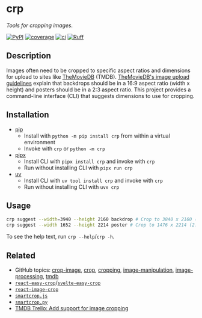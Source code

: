 # crp

_Tools for cropping images._

[![PyPI](https://img.shields.io/pypi/v/crp?color=success)](https://pypi.org/project/crp/)
[![coverage](https://img.shields.io/badge/coverage-100%25-brightgreen?logo=pytest&logoColor=white)](https://coverage.readthedocs.io/en/latest/)
[![ci](https://github.com/br3ndonland/crp/workflows/ci/badge.svg)](https://github.com/br3ndonland/crp/actions/workflows/ci.yml)
[![Ruff](https://img.shields.io/endpoint?url=https://raw.githubusercontent.com/astral-sh/ruff/main/assets/badge/v2.json)](https://github.com/astral-sh/ruff)

## Description

Images often need to be cropped to specific aspect ratios and dimensions for upload to sites like [TheMovieDB](https://www.themoviedb.org/) (TMDB). [TheMovieDB's image upload guidelines](https://www.themoviedb.org/bible/image) explain that backdrops should be in a 16:9 aspect ratio (width x height) and posters should be in a 2:3 aspect ratio. This project provides a command-line interface (CLI) that suggests dimensions to use for cropping.

## Installation

- [pip](https://pip.pypa.io/en/stable/cli/pip_install/)
    - Install with `python -m pip install crp` from within a virtual environment
    - Invoke with `crp` or `python -m crp`
- [pipx](https://pipx.pypa.io/stable/getting-started/)
    - Install CLI with `pipx install crp` and invoke with `crp`
    - Run without installing CLI with `pipx run crp`
- [uv](https://docs.astral.sh/uv/guides/tools/)
    - Install CLI with `uv tool install crp` and invoke with `crp`
    - Run without installing CLI with `uvx crp`

## Usage

```sh
crp suggest --width=3940 --height 2160 backdrop # Crop to 3840 x 2160 (16:9).
crp suggest --width 1652 --height 2214 poster # Crop to 1476 x 2214 (2:3).
```

To see the help text, run `crp --help`/`crp -h`.

## Related

- GitHub topics:
  [crop-image](https://github.com/topics/crop-image),
  [crop](https://github.com/topics/crop),
  [cropping](https://github.com/topics/cropping),
  [image-manipulation](https://github.com/topics/image-manipulation),
  [image-processing](https://github.com/topics/image-processing),
  [tmdb](https://github.com/topics/tmdb)
- [`react-easy-crop`](https://github.com/ValentinH/react-easy-crop)/[`svelte-easy-crop`](https://github.com/ValentinH/svelte-easy-crop)
- [`react-image-crop`](https://github.com/DominicTobias/react-image-crop)
- [`smartcrop.js`](https://github.com/jwagner/smartcrop.js)
- [`smartcrop.py`](https://github.com/smartcrop/smartcrop.py)
- [TMDB Trello: Add support for image cropping](https://trello.com/c/9nVLokdG/237-add-support-for-image-cropping)

